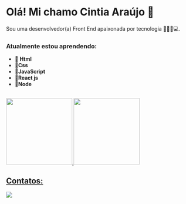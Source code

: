 # Olá! Mi chamo Cintia Araújo 👋
 Sou uma desenvolvedor(a) Front End apaixonada por tecnologia 👩🏻‍💻💻.


### Atualmente estou aprendendo:    

- 🚀 **Html**
- 🚀**Css**
- 🚀**JavaScript**
- 🚀**React js** 
- 🚀**Node**
 ##

<div>
<a href="https://github.com/cintiaaraujo">
<img height="180em" src="https://github-readme-stats.vercel.app/api?username=cintiaaraujo&show_icons=true&theme=radical"/>
<img height="180em" src="https://github-readme-stats.vercel.app/api/top-langs/?username=cintiaaraujo&show_icons=true&theme=radical"/>
</div>

## Contatos:

<div>

<a href="https://www.linkedin.com/in/cintiaaraujodev" target="_blank"><img src="https://img.shields.io/badge/-LinkedIn-%230077B5?style=for-the-badge&logo=linkedin&logoColor=white" target="_blank"></a>   
</div>



